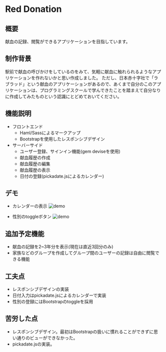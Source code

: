 # Red Donation

## 概要
献血の記録、閲覧ができるアプリケーションを目指しています。

## 制作背景
駅前で献血の呼びかけをしているのをみて、気軽に献血に触れられるようなアプリケーションを作れないかと思い作成しました。
ただし、日本赤十字社で「ラブラッド」という献血のアプリケーションがあるので、あくまで自分のこのアプリケーションは、プログラミングスクールで学んできたことを踏まえて自分なりに作成してみたものという認識にとどめておいてください。

## 機能説明
- フロントエンド
  - Haml/Sassによるマークアップ
  - Bootstrapを使用したレスポンシブデザイン
- サーバーサイド
  - ユーザー登録、サインイン機能(gem deviseを使用)
  - 献血履歴の作成
  - 献血履歴の編集
  - 献血履歴の表示
  - 日付の登録(pickadate.jsによるカレンダー)

## デモ
- カレンダーの表示
![demo](https://gyazo.com/e80a28db76a3932bcae151e570838b5b/raw)

- 性別のtoggleボタン
![demo](https://gyazo.com/444ebd9db0dec539b3a63622650c6fce/raw)

## 追加予定機能
- 献血の記録を2~3年分を表示(現在は直近3回分のみ)
- 家族などのグループを作成してグループ間のユーザーの記録は自由に閲覧できる機能

## 工夫点
- レスポンシブデザインの実装
- 日付入力はpickadate.jsによるカレンダーで実装
- 性別の登録にはBootstrapのtoggleを採用

## 苦労した点
- レスポンシブデザイン。最初はBootstrapの扱いに慣れることができずに思い通りのビューができなかった。
- pickadate.jsの実装。